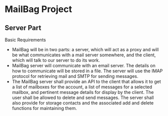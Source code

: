 # MailBag Project

## Server Part

Basic Requirements
* MailBag will be in two parts: a server, which will act as a proxy and will be what communicates with a mail server somewhere, and the client, which will talk to our server to do its work.
*	MailBag server will communicate with an email server. The details on how to communicate will be stored in a file. The server will use the IMAP protocol for retrieving mail and SMTP for sending messages.
*	The MailBag server shall provide an API to the client that allows it to get a list of mailboxes for the account, a list of messages for a selected mailbox, and pertinent message details for display by the client. The user shall be allowed to delete and send messages. The server shall also provide for storage contacts and the associated add and delete functions for maintaining them.
